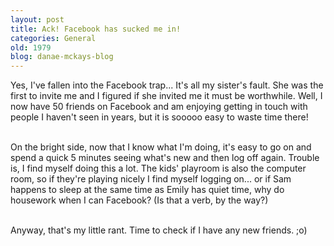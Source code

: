 ```yaml
---
layout: post
title: Ack! Facebook has sucked me in!
categories: General
old: 1979
blog: danae-mckays-blog
---
```

Yes, I've fallen into the Facebook trap... It's all my sister's fault. She was the first to invite me and I figured if she invited me it must be worthwhile. Well, I now have 50 friends on Facebook and am enjoying getting in touch with people I haven't seen in years, but it is sooooo easy to waste time there!<br/><br/>

On the bright side, now that I know what I'm doing, it's easy to go on and spend a quick 5 minutes seeing what's new and then log off again. Trouble is, I find myself doing this a lot. The kids' playroom is also the computer room, so if they're playing nicely I find myself logging on... or if Sam happens to sleep at the same time as Emily has quiet time, why do housework when I can Facebook? (Is that a verb, by the way?)<br/><br/>

Anyway, that's my little rant. Time to check if I have any new friends. ;o)